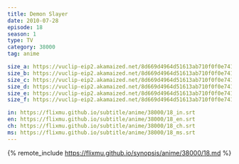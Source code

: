 ```yaml
---
title: Demon Slayer
date: 2010-07-28
episode: 18
season: 1
type: TV
category: 38000
tag: anime

size_a: https://vuclip-eip2.akamaized.net/8d669d4964d51613ab710f0f0e74132c/vp63207_V20200929110422/hlsc_e2931_2.m3u8
size_b: https://vuclip-eip2.akamaized.net/8d669d4964d51613ab710f0f0e74132c/vp63207_V20200929110422/hlsc_e2931_3.m3u8
size_c: https://vuclip-eip2.akamaized.net/8d669d4964d51613ab710f0f0e74132c/vp63207_V20200929110422/hlsc_e2931_4.m3u8
size_d: https://vuclip-eip2.akamaized.net/8d669d4964d51613ab710f0f0e74132c/vp63207_V20200929110422/hlsc_e2931_5.m3u8
size_e: https://vuclip-eip2.akamaized.net/8d669d4964d51613ab710f0f0e74132c/vp63207_V20200929110422/hlsc_e2931_6.m3u8
size_f: https://vuclip-eip2.akamaized.net/8d669d4964d51613ab710f0f0e74132c/vp63207_V20200929110422/hlsc_e2931_7.m3u8

in: https://flixmu.github.io/subtitle/anime/38000/18_in.srt
en: https://flixmu.github.io/subtitle/anime/38000/18_en.srt
ch: https://flixmu.github.io/subtitle/anime/38000/18_ch.srt
ms: https://flixmu.github.io/subtitle/anime/38000/18_ms.srt
---
```

{% remote_include https://flixmu.github.io/synopsis/anime/38000/18.md %}
